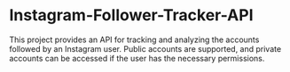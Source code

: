 # Instagram-Follower-Tracker-API
This project provides an API for tracking and analyzing the accounts followed by an Instagram user. Public accounts are supported, and private accounts can be accessed if the user has the necessary permissions.
